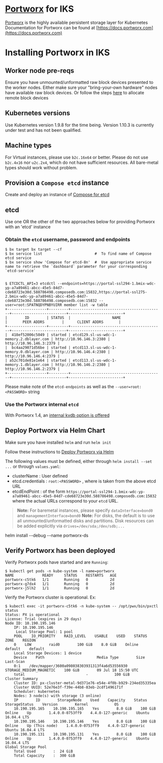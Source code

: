 # [Portworx](http://portworx.com) for IKS

[Portworx](http://portworx.com) is the highly available persistent storage layer for Kubernetes
Documentation for Portworx can be found at [https://docs.portworx.com](https://docs.portworx.com)

# Installing Portworx in IKS

## Worker node pre-reqs
Ensure you have unmounted/unformatted raw block devices presented to 
the worker nodes.   Either make sure your "bring-your-own hardware" nodes have
available raw block devices.   Or follow the steps [here](https://github.com/akgunjal/block-volume-attacher)
to allocate remote block devices

## Kubernetes versions
Use Kubernetes version 1.9.8 for the time being.
Version 1.10.3 is currently under test and has not been qualified.

## Machine types
For Virtual instances, please use `b2c.16x64` or better.
Please do not use `b2c.4x16` nor `u2c.2x4`, which do not have sufficient resources.
All bare-metal types should work without problem.


## Provision a `Compose etcd` instance
Create and deploy an instance of [Compose for etcd](https://console.bluemix.net/catalog/services/compose-for-etcd)

## etcd

Use one OR the other of the two approaches below for providing Portworx with an 'etcd' instance

### Obtain the `etcd` username, password and endpoints

```
$ bx target bx target --cf
$ bx service list                        #  To find name of Compose etcd service
$ bx service show 'Compose for etcd-8n'  #  Use appropriate service name to retrieve the `dashboard` parameter for your corresponding `etcd-service`


$ ETCDCTL_API=3 etcdctl --endpoints=https://portal-ssl294-1.bmix-wdc-yp-a7a89461-abcc-45e5-84d7-cde68723e30d.588786498.composedb.com:15832,https://portal-ssl275-2.bmix-wdc-yp-a7a89461-abcc-45e5-84d7-cde68723e30d.588786498.composedb.com:15832 --user=root:SPATNQDYPNBYUIRR member list -w table
+------------------+---------+------------------------------------------+-------------------------+-------------------------+
|        ID        | STATUS  |                   NAME                   |       PEER ADDRS        |      CLIENT ADDRS       |
+------------------+---------+------------------------------------------+-------------------------+-------------------------+
|  418ef52006c5049 | started | etcd129.sl-us-wdc-1-memory.2.dblayer.com | http://10.96.146.3:2380 | http://10.96.146.3:2379 |
|  bc4aa29071d56be | started | etcd113.sl-us-wdc-1-memory.0.dblayer.com | http://10.96.146.4:2380 | http://10.96.146.4:2379 |
| a52c701de81e1e64 | started | etcd113.sl-us-wdc-1-memory.1.dblayer.com | http://10.96.146.2:2380 | http://10.96.146.2:2379 |
+------------------+---------+------------------------------------------+-------------------------+-------------------------+
```

Please make note of the `etcd-endpoints` as well as the `--user=root:<PASSWORD>` string 

### Use the Portworx internal `etcd` 

With Portworx 1.4, an [internal kvdb option is offered](https://docs.portworx.com/scheduler/kubernetes/install.html#internal-kvdb-beta)

## Deploy Portworx via Helm Chart

Make sure you have installed `helm` and run `helm init`

Follow these instructions to [Deploy Portworx via Helm](https://github.com/portworx/helm/blob/master/charts/portworx/README.md)

The following values must be defined, either through `helm install --set ...` or through `values.yaml`:
* clusterName      :   User defined
* etcd.credentials :   `root:<PASSWORD>` , where <PASSWORD> is taken from the above etcd URL
* etcdEndPoint     :   of the form `https://portal-ssl294-1.bmix-wdc-yp-a7a89461-abcc-45e5-84d7-cde68723e30d.588786498.composedb.com:15832`
                       where the actual URLs correspond to your `etcd` URL.

>**Note:** For baremetal instances, please specify `dataInterface=bond0` and `managementInterface=bond0`
>**Note:** For disks, the default is to use all unmounted/unformatted disks and partitions.  Disk resources can be added explicitly via `drives=/dev/sda;/dev/sdb;...` 

helm install --debug --name portworx-ds 

## Verify Portworx has been deployed

Verify Portworx pods have started and are `Running`:   
```
$ kubectl get pods -n kube-system -l name=portworx
NAME             READY     STATUS    RESTARTS   AGE
portworx-c5tk6   1/1       Running   0          2d
portworx-g7dx4   1/1       Running   0          2d
portworx-j5lh2   1/1       Running   0          2d
```

Verify the Portworx cluster is operational.  Ex:
```
$ kubectl exec -it portworx-c5tk6 -n kube-system -- /opt/pwx/bin/pxctl status
Status: PX is operational
License: Trial (expires in 29 days)
Node ID: 10.190.195.146
    IP: 10.190.195.146
     Local Storage Pool: 1 pool
    POOL    IO_PRIORITY    RAID_LEVEL    USABLE    USED    STATUS    ZONE    REGION
    0    LOW        raid0        100 GiB    8.0 GiB    Online    default    default
    Local Storage Devices: 1 device
    Device    Path                        Media Type        Size        Last-Scan
    0:1    /dev/mapper/3600a098038303931313f4a6d53556930    STORAGE_MEDIUM_MAGNETIC    100 GiB        09 Jul 18 15:50 UTC
    total                            -            100 GiB
Cluster Summary
    Cluster ID: px-cluster-metal-9d371e76-e54e-4f0b-b929-234ed35335ea
    Cluster UUID: 52e76e3f-f39e-44b8-83eb-2cdf1496171f
    Scheduler: kubernetes
    Nodes: 3 node(s) with storage (3 online)
    IP        ID        StorageNode    Used    Capacity    Status    StorageStatus    Version        Kernel            OS
    10.190.195.165    10.190.195.165    Yes        8.0 GiB    100 GiB        Online    Up        1.4.0.0-0753ff9    4.4.0-127-generic    Ubuntu 16.04.4 LTS
    10.190.195.146    10.190.195.146    Yes        8.0 GiB    100 GiB        Online    Up (This node)    1.4.0.0-0753ff9    4.4.0-127-generic    Ubuntu 16.04.4 LTS
    10.190.195.131    10.190.195.131    Yes        8.0 GiB    100 GiB        Online    Up        1.4.0.0-0753ff9    4.4.0-127-generic    Ubuntu 16.04.4 LTS
Global Storage Pool
    Total Used        :  24 GiB
    Total Capacity    :  300 GiB
```

